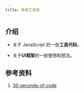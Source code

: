 ```yaml
---
title: 常用工具库
---
```


## 介绍

- 关于 JavaScript 的一些**工具代码**。

- 关于**UI框架**的一些使用和想法。

## 参考资料

1. [30-seconds-of-code](https://github.com/30-seconds/30-seconds-of-code)
